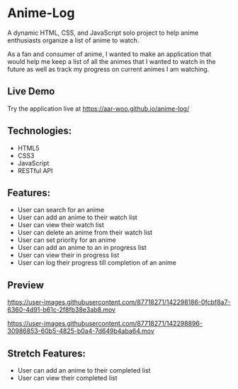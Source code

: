 # Anime-Log

A dynamic HTML, CSS, and JavaScript solo project to help anime enthusiasts organize a list of anime to watch.

As a fan and consumer of anime, I wanted to make an application that would help me keep a list of all the animes that I wanted to watch in the future as well as track my progress on current animes I am watching.

## Live Demo
Try the application live at https://aar-woo.github.io/anime-log/

## Technologies:
  * HTML5
  * CSS3
  * JavaScript
  * RESTful API

## Features:
  * User can search for an anime
  * User can add an anime to their watch list
  * User can view their watch list
  * User can delete an anime from their watch list
  * User can set priority for an anime
  * User can add an anime to an in progress list
  * User can view their in progress list
  * User can log their progress till completion of an anime

## Preview

https://user-images.githubusercontent.com/87718271/142298186-0fcbf8a7-6360-4d91-b61c-2f8fb38e3ab8.mov



https://user-images.githubusercontent.com/87718271/142298896-30986853-60b5-4825-b0a4-7d649b4aba64.mov



## Stretch Features:
  * User can add an anime to their completed list
  * User can view their completed list
